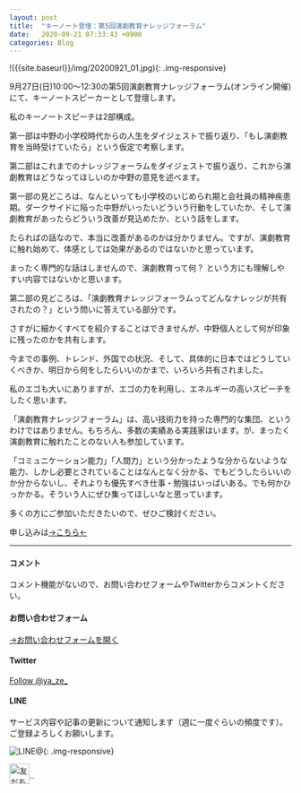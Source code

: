 ```yaml
---
layout: post
title:  "キーノート登壇：第5回演劇教育ナレッジフォーラム"
date:   2020-09-21 07:33:43 +0900
categories: Blog
---
```








!({{site.baseurl}}/img/20200921_01.jpg){: .img-responsive}



9月27日(日)10:00～12:30の第5回演劇教育ナレッジフォーラム(オンライン開催)にて、キーノートスピーカーとして登壇します。





私のキーノートスピーチは2部構成。

第一部は中野の小学校時代からの人生をダイジェストで振り返り、「もし演劇教育を当時受けていたら」という仮定で考察します。

第二部はこれまでのナレッジフォーラムをダイジェストで振り返り、これから演劇教育はどうなってほしいのか中野の意見を述べます。



第一部の見どころは、なんといっても小学校のいじめられ期と会社員の精神疾患期。ダークサイドに陥った中野がいったいどういう行動をしていたか、そして演劇教育があったらどういう改善が見込めたか、という話をします。

たらればの話なので、本当に改善があるのかは分かりません。ですが、演劇教育に触れ始めて、体感としては効果があるのではないかと思っています。

まったく専門的な話はしませんので、演劇教育って何？ という方にも理解しやすい内容ではないかと思います。



第二部の見どころは、「演劇教育ナレッジフォーラムってどんなナレッジが共有されたの？」という問いに答えている部分です。

さすがに細かくすべてを紹介することはできませんが、中野個人として何が印象に残ったのかを共有します。

今までの事例、トレンド、外国での状況、そして、具体的に日本ではどうしていくべきか、明日から何をしたらいいのかまで、いろいろ共有されました。

私のエゴも大いにありますが、エゴの力を利用し、エネルギーの高いスピーチをしたく思います。



「演劇教育ナレッジフォーラム」は、高い技術力を持った専門的な集団、というわけではありません。もちろん、多数の実績ある実践家はいます。が、まったく演劇教育に触れたことのない人も参加しています。

「コミュニケーション能力」「人間力」という分かったような分からないような能力、しかし必要とされていることはなんとなく分かる、でもどうしたらいいのか分からないし、それよりも優先すべき仕事・勉強はいっぱいある。でも何かひっかかる。そういう人にぜひ集ってほしいなと思っています。



多くの方にご参加いただきたいので、ぜひご検討ください。



申し込みは[→こちら←](http://ptix.at/HlhjgE)







---
#### コメント
コメント機能がないので、お問い合わせフォームやTwitterからコメントください。

#### お問い合わせフォーム
[→お問い合わせフォームを開く]({{site.baseurl}}/docs/contact/)

#### Twitter

<a href="https://twitter.com/ya_ze_?ref_src=twsrc%5Etfw" class="twitter-follow-button" data-show-count="false">Follow @ya_ze_</a><script async src="https://platform.twitter.com/widgets.js" charset="utf-8"></script>


#### LINE

サービス内容や記事の更新について通知します（週に一度ぐらいの頻度です）。
ご登録よろしくお願いします。

![LINE@]({{site.baseurl}}/img/lineat.png){: .img-responsive}

<a href="https://line.me/R/ti/p/%40tqt3140x"><img height="36" border="0" alt="友だち追加" src="https://scdn.line-apps.com/n/line_add_friends/btn/ja.png"></a>``
